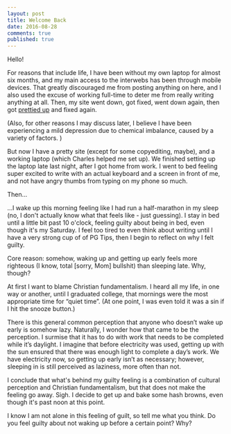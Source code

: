 ```yaml
---
layout: post
title: Welcome Back
date: 2016-08-28
comments: true
published: true
---
```


Hello!

For reasons that include life, I have been without my own laptop for almost six months, and my main access to the interwebs has been through mobile devices. That greatly discouraged me from posting anything on here, and I also used the excuse of working full-time to deter me from really writing anything at all. Then, my site went down, got fixed, went down again, then got [prettied up](https://dribbble.com/shots/2920760-Sabrina-s-Blog) and fixed again.

(Also, for other reasons I may discuss later, I believe I have been experiencing a mild depression due to chemical imbalance, caused by a variety of factors. )

But now I have a pretty site (except for some copyediting, maybe), and a working laptop (which Charles helped me set up). We finished setting up the laptop late last night, after I got home from work. I went to bed feeling super excited to write with an actual keyboard and a screen in front of me, and not have angry thumbs from typing on my phone so much.

Then...

...I wake up this morning feeling like I had run a half-marathon in my sleep (no, I don't actually know what that feels like - just guessing). I stay in bed until a little bit past 10 o'clock, feeling guilty about being in bed, even though it's my Saturday. I feel too tired to even think about writing until I have a very strong cup of of PG Tips, then I begin to reflect on why I felt guilty.

Core reason: somehow, waking up and getting up early feels more righteous (I know, total [sorry, Mom] bullshit) than sleeping late. Why, though?

At first I want to blame Christian fundamentalism. I heard all my life, in one way or another, until I graduated college, that mornings were the most appropriate time for “quiet time”. (At one point, I was even told it was a sin if I hit the snooze button.)

There is this general common perception that anyone who doesn’t wake up early is somehow lazy. Naturally, I wonder how that came to be the perception. I surmise that it has to do with work that needs to be completed while it’s daylight. I imagine that before electricity was used, getting up with the sun ensured that there was enough light to complete a day’s work. We have electricity now, so getting up early isn’t as necessary; however, sleeping in is still perceived as laziness, more often than not.

I conclude that what's behind my guilty feeling is a combination of cultural perception and Christian fundamentalism, but that does not make the feeling go away. Sigh. I decide to get up and bake some hash browns, even though it's past noon at this point.

I know I am not alone in this feeling of guilt, so tell me what you think. Do you feel guilty about not waking up before a certain point? Why?

